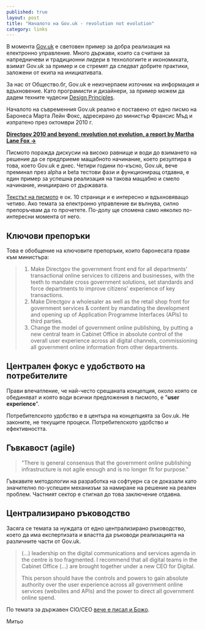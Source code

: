 ```yaml
---
published: true
layout: post
title: "Началото на Gov.uk - revolution not evolution"
category: links
---
```


В момента [Gov.uk](https://www.gov.uk/) е световен пример за добра реализация
на електронно управление. Много държави, които са считани за напредничеви и
традиционни лидери в технологиите и икономиката, взимат Gov.uk за пример и
се стремят да следват добрите практики, заложени от екипа на инициативата.

За нас от Общество.бг, Gov.uk е неизчерпаем източник на информация и
вдъхновение. Като програмисти и дизайнери, за пример можем да дадем техните
чудесни [Design Principles](https://www.gov.uk/design-principles).

Началото на съвременния Gov.uk реално е поставено от едно писмо на Баронеса
Марта Лейн Фокс, адресирано до министър Франсис Мъд и изпратено през октомври
2010 г.

[**Directgov 2010 and beyond: revolution not evolution, a report by Martha Lane Fox →**](https://www.gov.uk/government/publications/directgov-2010-and-beyond-revolution-not-evolution-a-report-by-martha-lane-fox)

Писмото поражда дискусии на високо равнище и води до взимането на решение да се
предприеме мащабното начинание, което резултира в това, което Gov.uk е днес.
Четири години по-късно, Gov.uk, вече преминал през alpha и beta тестови фази и
функциониращ отдавна, е един пример за успешна реализация на такова мащабно и
смело начинание, инициирано от държавата.

[Текстът на писмото](https://www.gov.uk/government/uploads/system/uploads/attachment_data/file/60993/Martha_20Lane_20Fox_s_20letter_20to_20Francis_20Maude_2014th_20Oct_202010.pdf)
е ок. 10 страници и е интересно и вдъхновяващо четиво. Ако темата за електронно
управление ви вълнува, силно препоръчвам да го прочетете. По-долу ще спомена
само няколко по-интересни момента от него.

## Ключови препоръки

Това е обобщение на ключовите препоръки, които баронесата прави към министъра:

> 1. Make Directgov the government front end for all departments' transactional
>    online services to citizens and businesses, with the teeth to mandate
>    cross government solutions, set standards and force departments to improve
>    citizens' experience of key transactions.
> 2. Make Directgov a wholesaler as well as the retail shop front for
>    government services & content by mandating the development and opening up
>    of Application Programme Interfaces (APls) to third parties.
> 3. Change the model of government online publishing, by putting a new central
>    team in Cabinet Office in absolute control of the overall user experience
>    across all digital channels, commissioning all government online
>    information from other departments.

## Централен фокус е удобството на потребителите

Прави впечатление, че най-често срещаната концепция, около която се обединяват
и която води всички предложения в писмото, е "**user experience**".

Потребителското удобство е в центъра на концепцията за Gov.uk. Не законите,
не текущите процеси. Потребителското удобство и ефективността.

## Гъвкавост (agile)

> "There is general consensus that the government online publishing
infrastructure is not agile enough and is no longer fit for purpose."

Гъвкавите методологии на разработка на софтуерн са се доказали като значително
по-успешен механизъм за намиране на решение на реален проблем. Частният сектор
е стигнал до това заключение отдавна.

## Централизирано ръководство

Засяга се темата за нуждата от едно централизирано ръководство, което да
има експертизата и властта да ръководи реализацията на различните части от
Gov.uk.

> (...) leadership on the digital communications and services agenda in the
centre is too fragmented. I recommend that all digital teams in the Cabinet
Office (...) are brought together under a new CEO for Digital.
>
> This person should have the controls and powers to gain absolute authority
over the user experience across all government online services (websites and
APls) and the power to direct all government online spend.

По темата за държавен CIO/CEO [вече е писал и Божо](http://blog.bozho.net/?p=1763).

Митьо
